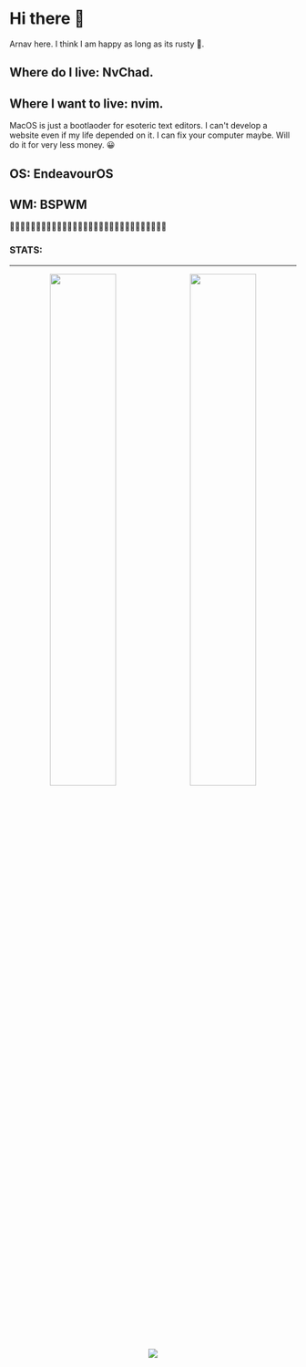 # Hi there 👋

Arnav here.
I think I am happy as long as its rusty 🦀.

## Where do I live: NvChad.
## Where I want to live: nvim.

MacOS is just a bootlaoder for esoteric text editors.
I can't develop a website even if my life depended on it.
I can fix your computer maybe. Will do it for very less money. 😀

## OS: EndeavourOS 
## WM: BSPWM

🍦🍦🍦🍦🍦🍦🍦🍦🍦🍦🍦🍦🍦🍦🍦🍦🍦🍦🍦🍦🍦🍦🍦🍦🍦🍦🍦🍦🍦🍦
<h3>STATS:</h3><hr>
<p align="center">
 

  <img width="48%" src="https://github-readme-stats.vercel.app/api?username=xerexcoded&show_icons=true&theme=gruvbox" />
 
  <img width="48%" src="https://github-readme-streak-stats.herokuapp.com/?user=xerexcoded&theme=gruvbox" />


</p>


<p align="center">
<img src="https://media.giphy.com/media/slVWEctHZKvWU/giphy.gif?cid=ecf05e47ygx3xgeo8obeqz1y981eoxv3ju6lhn51ilxqctp4&rid=giphy.gif&ct=g">

</p>
